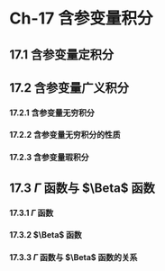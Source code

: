 # Ch-17  含参变量积分

## 17.1  含参变量定积分





## 17.2  含参变量广义积分

#### 17.2.1  含参变量无穷积分



#### 17.2.2  含参变量无穷积分的性质



#### 17.2.3  含参变量瑕积分





## 17.3  $\Gamma$ 函数与 $\Beta$ 函数

#### 17.3.1 $\Gamma$ 函数



#### 17.3.2  $\Beta$ 函数



#### 17.3.3  $\Gamma$ 函数与 $\Beta$ 函数的关系

